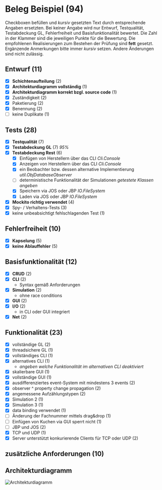 # Beleg Beispiel (94)
Checkboxen befüllen und _kursiv_ gesetzten Text durch entsprechende Angaben ersetzten.
Bei keiner Angabe wird nur Entwurf, Testqualität, Testabdeckung GL, Fehlerfreiheit und Basisfunktionalität bewertet.
Die Zahl in der Klammer sind die jeweiligen Punkte für die Bewertung.
Die empfohlenen Realisierungen zum Bestehen der Prüfung sind **fett** gesetzt.
Ergänzende Anmerkungen bitte immer _kursiv_ setzen. Andere Änderungen sind nicht zulässig.

## Entwurf (11)
- [x] **Schichtenaufteilung** (2)
- [x] **Architekturdiagramm vollständig** (1)
- [x] **Architekturdiagramm korrekt bzgl. source code** (1)
- [x] Zuständigkeit (2)
- [x] Paketierung (2)
- [x] Benennung (2)
- [ ] keine Duplikate (1)

## Tests (28)
- [x] **Testqualität** (7)
- [x] **Testabdeckung GL** (7) _95%_
- [x] **Testabdeckung Rest** (6)
  - [x] Einfügen von Herstellern über das CLI _Cli.Console_
  - [x] Anzeigen von Herstellern über das CLI _Cli.Console_
  - [x] ein Beobachter bzw. dessen alternative Implementierung _util.ObjDatabaseObserver_
  - [ ] deterministische Funktionalität der Simulationen _getestete Klassen angeben_
  - [x] Speichern via JOS oder JBP _IO.FileSystem_
  - [x] Laden via JOS oder JBP _IO.FileSystem_
- [x] **Mockito richtig verwendet** (4)
- [x] Spy- / Verhaltens-Tests (3)
- [x] keine unbeabsichtigt fehlschlagenden Test (1)

## Fehlerfreiheit (10)
- [x] **Kapselung** (5)
- [x] **keine Ablauffehler** (5)

## Basisfunktionalität (12)
- [x] **CRUD** (2)
- [x] **CLI** (2)
  * Syntax gemäß Anforderungen
- [x] **Simulation** (2)
  * ohne race conditions
- [x] **GUI** (2)
- [x] **I/O** (2)
  * in CLI oder GUI integriert
- [x] **Net** (2)

## Funktionalität (23)
- [x] vollständige GL (2)
- [x] threadsichere GL (1)
- [x] vollständiges CLI (1)
- [x] alternatives CLI (1)
  * _angeben welche Funktionalität im alternativen CLI deaktiviert_
- [x] skalierbare GUI (1)
- [x] vollständige GUI (1)
- [x] ausdifferenziertes event-System mit mindestens 3 events (2)
- [x] observer ^ property change propagation (2)
- [x] angemessene Aufzählungstypen (2)
- [x] Simulation 2 (1)
- [x] Simulation 3 (1)
- [x] data binding verwendet (1)
- [ ] Änderung der Fachnummer mittels drag&drop (1)
- [ ] Einfügen von Kuchen via GUI sperrt nicht (1)
- [ ] JBP und JOS (2)
- [x] TCP und UDP (1)
- [x] Server unterstützt konkurierende Clients für TCP oder UDP (2)

## zusätzliche Anforderungen (10)

## Architekturdiagramm
![Architekturdiagramm](architecture_old.png)
